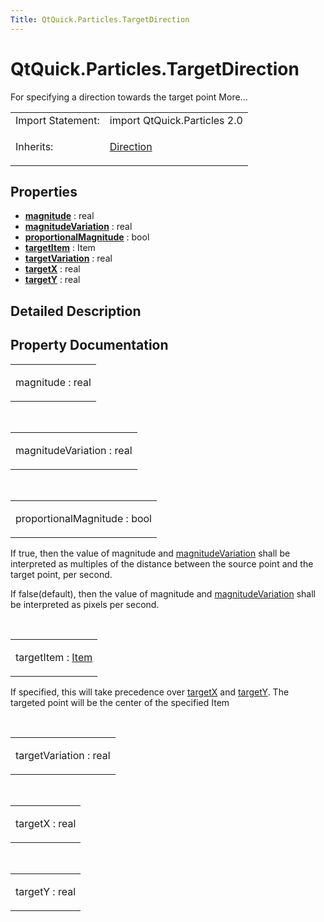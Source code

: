 ```yaml
---
Title: QtQuick.Particles.TargetDirection
---
```


# QtQuick.Particles.TargetDirection

<span class="subtitle"></span>
<!-- $$$TargetDirection-brief -->
<p>For specifying a direction towards the target point More...</p>
<!-- @@@TargetDirection -->
<table class="alignedsummary">
<tr><td class="memItemLeft rightAlign topAlign"> Import Statement:</td><td class="memItemRight bottomAlign"> import QtQuick.Particles 2.0</td></tr><tr><td class="memItemLeft rightAlign topAlign"> Inherits:</td><td class="memItemRight bottomAlign"> <p><a href="QtQuick.Particles.Direction.md">Direction</a></p>
</td></tr></table><ul>
</ul>
<h2 id="properties">Properties</h2>
<ul>
<li class="fn"><b><b><a href="#magnitude-prop">magnitude</a></b></b> : real</li>
<li class="fn"><b><b><a href="#magnitudeVariation-prop">magnitudeVariation</a></b></b> : real</li>
<li class="fn"><b><b><a href="#proportionalMagnitude-prop">proportionalMagnitude</a></b></b> : bool</li>
<li class="fn"><b><b><a href="#targetItem-prop">targetItem</a></b></b> : Item</li>
<li class="fn"><b><b><a href="#targetVariation-prop">targetVariation</a></b></b> : real</li>
<li class="fn"><b><b><a href="#targetX-prop">targetX</a></b></b> : real</li>
<li class="fn"><b><b><a href="#targetY-prop">targetY</a></b></b> : real</li>
</ul>
<!-- $$$TargetDirection-description -->
<h2 id="details">Detailed Description</h2>
</p>
<!-- @@@TargetDirection -->
<h2>Property Documentation</h2>
<!-- $$$magnitude -->
<table class="qmlname"><tr valign="top" id="magnitude-prop"><td class="tblQmlPropNode"><p><span class="name">magnitude</span> : <span class="type">real</span></p></td></tr></table><!-- @@@magnitude -->
<br/>
<!-- $$$magnitudeVariation -->
<table class="qmlname"><tr valign="top" id="magnitudeVariation-prop"><td class="tblQmlPropNode"><p><span class="name">magnitudeVariation</span> : <span class="type">real</span></p></td></tr></table><!-- @@@magnitudeVariation -->
<br/>
<!-- $$$proportionalMagnitude -->
<table class="qmlname"><tr valign="top" id="proportionalMagnitude-prop"><td class="tblQmlPropNode"><p><span class="name">proportionalMagnitude</span> : <span class="type">bool</span></p></td></tr></table><p>If true, then the value of magnitude and <a href="#magnitudeVariation-prop">magnitudeVariation</a> shall be interpreted as multiples of the distance between the source point and the target point, per second.</p>
<p>If false(default), then the value of magnitude and <a href="#magnitudeVariation-prop">magnitudeVariation</a> shall be interpreted as pixels per second.</p>
<!-- @@@proportionalMagnitude -->
<br/>
<!-- $$$targetItem -->
<table class="qmlname"><tr valign="top" id="targetItem-prop"><td class="tblQmlPropNode"><p><span class="name">targetItem</span> : <span class="type"><a href="QtQuick.Item.md">Item</a></span></p></td></tr></table><p>If specified, this will take precedence over <a href="#targetX-prop">targetX</a> and <a href="#targetY-prop">targetY</a>. The targeted point will be the center of the specified Item</p>
<!-- @@@targetItem -->
<br/>
<!-- $$$targetVariation -->
<table class="qmlname"><tr valign="top" id="targetVariation-prop"><td class="tblQmlPropNode"><p><span class="name">targetVariation</span> : <span class="type">real</span></p></td></tr></table><!-- @@@targetVariation -->
<br/>
<!-- $$$targetX -->
<table class="qmlname"><tr valign="top" id="targetX-prop"><td class="tblQmlPropNode"><p><span class="name">targetX</span> : <span class="type">real</span></p></td></tr></table><!-- @@@targetX -->
<br/>
<!-- $$$targetY -->
<table class="qmlname"><tr valign="top" id="targetY-prop"><td class="tblQmlPropNode"><p><span class="name">targetY</span> : <span class="type">real</span></p></td></tr></table><!-- @@@targetY -->
<br/>
